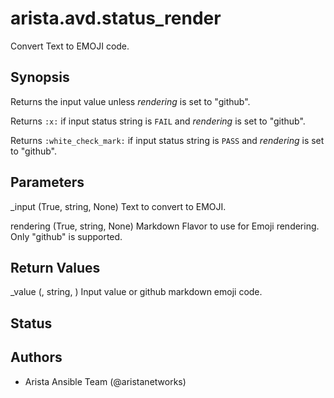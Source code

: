 # arista.avd.status_render

Convert Text to EMOJI code\.

## Synopsis

Returns the input value unless <em>rendering</em> is set to \"github\"\.

Returns <code>\:x\:</code> if input status string is <code>FAIL</code> and <em>rendering</em> is set to \"github\"\.

Returns <code>\:white\_check\_mark\:</code> if input status string is <code>PASS</code> and <em>rendering</em> is set to \"github\"\.

## Parameters

  _input (True, string, None)
    Text to convert to EMOJI\.

  rendering (True, string, None)
    Markdown Flavor to use for Emoji rendering\. Only \"github\" is supported\.

## Return Values

  _value (, string, )
    Input value or github markdown emoji code\.

## Status

## Authors

- Arista Ansible Team (@aristanetworks)
